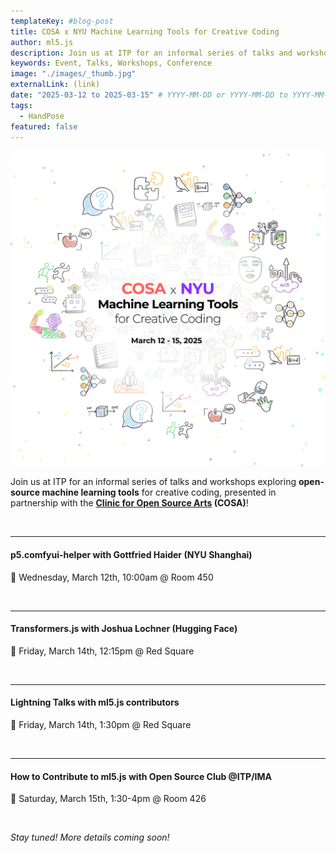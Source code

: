 ```yaml
---
templateKey: #blog-post
title: COSA x NYU Machine Learning Tools for Creative Coding
author: ml5.js
description: Join us at ITP for an informal series of talks and workshops exploring open-source machine learning tools for creative coding, presented in partnership with the Clinic for Open Source Arts (COSA)!
keywords: Event, Talks, Workshops, Conference
image: "./images/_thumb.jpg"
externalLink: (link)
date: "2025-03-12 to 2025-03-15" # YYYY-MM-DD or YYYY-MM-DD to YYYY-MM-DD or YYYY-MM-DD, YYYY-MM-DD, YYYY-MM-DD
tags:
  - HandPose
featured: false
---
```


![COSA x NYU Machine Learning Tools for Creative Coding](./images/_main.jpg)

Join us at ITP for an informal series of talks and workshops exploring **open-source machine learning tools** for creative coding, presented in partnership with the **[Clinic for Open Source Arts](https://clinicopensourcearts.org/) (COSA)**!

<br>

--- 
#### **p5.comfyui-helper** with Gottfried Haider (NYU Shanghai)

📅 Wednesday, March 12th, 10:00am @ Room 450

<br>

--- 
#### **Transformers.js** with Joshua Lochner (Hugging Face)

📅 Friday, March 14th, 12:15pm @ Red Square

<br>

--- 
#### **Lightning Talks** with ml5.js contributors

📅 Friday, March 14th, 1:30pm @ Red Square

<br>

--- 
#### **How to Contribute to ml5.js** with Open Source Club @ITP/IMA

📅 Saturday, March 15th, 1:30-4pm @ Room 426

<br>

*Stay tuned! More details coming soon!*
